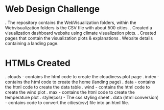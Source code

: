 # Web Design Challenge



.	The repository contains the WebVisualization folders, within the Webvisualization folders is the CSV file with about 500 cities.
.	Created a visualization dashboard website using climate visualization plots.
.	Created pages that contain the visualization plots & explanations
.	Website details containing a landing page.


# HTMLs Created



.	clouds - contains the html code to create the cloudiness plot page
.	index - contains the html code to create the home (landing page)
.	data - contains the html code to create the data table
.	wind - contains the html code to create the wind plot
.	max - contains the html code to create the temperature plot
.	style(css) - The css styling sheet
.	data (html conversion) - contains code to convert the cities(csv) file into an html file.

